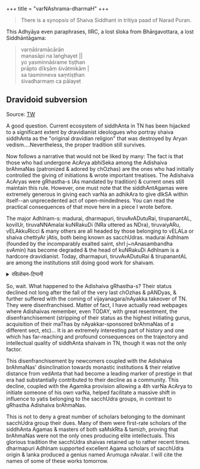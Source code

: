 +++
title = "varNAshrama-dharmaH"
+++

> There is a synopsis of Shaiva Siddhant in tritiya paad of Narad Puran.

This Adhyāya even paraphrases, IIRC, a lost śloka from Bhārgavottara, a lost Siddhāntāgama:

> varṇāśramācārān  
> manasāpi na laṅghayet ||  
> yo yasminnāśrame tiṣṭhan  
> prāpto dīkṣāṃ śivātmikām |  
> sa tasminneva saṃtiṣṭhan  
> śivadharmaṃ ca pālayet

## Dravidoid subversion
Source: [TW](https://twitter.com/GhorAngirasa/status/960617695174627328)

A good question. Current ecosystem of siddhAnta in TN has been hijacked to a significant extent by dravidianist ideologues who portray shaiva siddhAnta as the "original dravidian religion" that was destroyed by Aryan vedism....Nevertheless, the proper tradition still survives. 

Now follows a narrative that would not be liked by many: The fact is that those who had undergone AcArya abhiSeka among the Adishaiva brAhmaNas (patronized & adored by chOzhas) are the ones who had initially controlled the giving of initiations & wrote important treatises. The Adishaiva AcAryas were gRhastha-s (As mandated by tradition) & current ones still maintain this rule. However, one must note that the siddhAntAgamas were extremely generous in giving each varNa an adhikAra to give dIkSA within itself--an unprecedented act of open-mindedness. You can read the practical consequences of that move here in a piece I wrote before.

The major AdhInam-s: madurai, dharmapuri, tiruvAvADutuRai, tirupanantAL, kovilUr, tiruvaNNAmalai kuNRakuDi (NRa uttered as NDra), tiruvaiyARu, vELAkkuRicci & many others are all headed by those belonging to vELALa or shaiva chettiyAr jAtis, both being known as sacchUdras. madurai AdhInam (founded by the incomparably exalted saint, shrI j~nAnasambandha svAmin) has become degraded & the head of kuNRakuDi AdhInam is a hardcore dravidianist. Today, dharmapuri, tiruvAvADutuRai & tirupanantAL are among the institutions still doing good work for shaivam.

<details><summary>रविलोचन-टिप्पनी</summary>

Madurai adheenam was certainly not found by jnanasambandha. It is a lie which has been manufactured to give it a hallowed status.

That adheenam has no temple in the madurai region. It has a few temples in chola desha. It was essentially a branch of another adheenam which became independent and then claimed a more exalted status.
</details>


So, wait. What happened to the Adishaiva gRhastha-s? Their status declined not long after the fall of the very last chOzhas & pANDyas, & further suffered with the coming of vijayanagara/nAyakka takeover of TN. They were disenfranchised. Matter of fact, I have actually read webpages where Adishaivas remember, even TODAY, with great resentment, the disenfranchisement (stripping of their status as the highest initiating gurus, acquisition of their maThas by nAyakkar-sponsored brAhmaNas of a different sect, etc)... It is an extremely interesting part of history and one which has far-reaching and profound consequences on the trajectory and intellectual quality of siddhAnta shaivam in TN, though it was not the only factor.

This disenfranchisement by newcomers coupled with the Adishaiva brAhmaNas' disinclination towards monastic institutions & their relative distance from vedAnta that had become a leading marker of prestige in that era had substantially contributed to their decline as a community. This decline, coupled with the Agamika provision allowing a 4th varNa AcArya to initiate someone of his own varNa, helped facilitate a massive shift in influence to yatis belonging to the sacchUdra groups, in contrast to gRhastha Adishaiva brAhmaNas.

This is not to deny a great number of scholars belonging to the dominant sacchUdra group their dues. Many of them were first-rate scholars of the siddhAnta Agamas & masters of both saMskRta & tamizh, proving that brAhmaNas were not the only ones producing elite intellectuals. This glorious tradition the sacchUdra shaivas retained up to rather recent times. dharmapuri AdhInam supported excellent Agama scholars of sacchUdra origin & lanka produced a genius named Arumuga nAvalar. I will cite the names of some of these works tomorrow.


